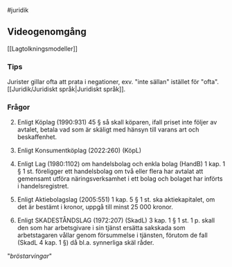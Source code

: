 #juridik 

## Videogenomgång
[[Lagtolkningsmodeller]]
### Tips
Jurister gillar ofta att prata i negationer, exv. "inte sällan" istället för "ofta". [[Juridik/Juridiskt språk|Juridiskt språk]].
### Frågor
2. Enligt Köplag (1990:931) 45 § så skall köparen, ifall priset inte följer av avtalet, betala vad som är skäligt med hänsyn till varans art och beskaffenhet.

3. Enligt Konsumentköplag (2022:260) (KöpL)

6. Enligt Lag (1980:1102) om handelsbolag och enkla bolag (HandB) 1 kap. 1 § 1 st. föreligger ett handelsbolag om två eller flera har avtalat att gemensamt utföra näringsverksamhet i ett bolag och bolaget har införts i handelsregistret.

7. Enligt Aktiebolagslag (2005:551) 1 kap. 5 § 1 st. ska aktiekapitalet, om det är bestämt i kronor, uppgå till minst 25 000 kronor.

10. Enligt SKADESTÅNDSLAG (1972:207) (SkadL) 3 kap. 1 § 1 st. 1 p. skall den som har arbetsgivare i sin tjänst ersätta sakskada som arbetstagaren vållar genom försummelse i tjänsten, förutom de fall (SkadL 4 kap. 1 §) då bl.a. synnerliga skäl råder.

"*bröstarvingar*"


